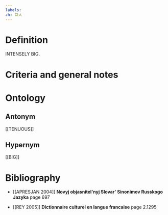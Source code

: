 ```yaml
---
labels: 
zh: 巨大
---
```


# Definition
INTENSELY BIG.
# Criteria and general notes
# Ontology

## Antonym
[[TENUOUS]]
## Hypernym
[[BIG]]
# Bibliography
- [[APRESJAN 2004]]
**Novyj objasnitel'nyj Slovar' Sinonimov Russkogo Jazyka** page 697

- [[REY 2005]]
**Dictionnaire culturel en langue francaise** page 2.1295
